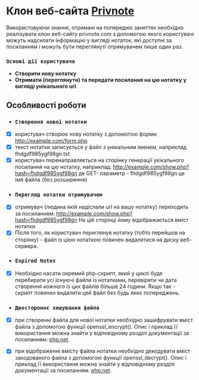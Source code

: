 Клон веб-сайта [Privnote](https://privnote.com)
===========================

Використовуючи знання, отримані на попередніх заняттях необхідно реалізувати клон веб-сайту privnote.com з допомогою якого користувачі можуть надсилати інформацію у вигляді нотаток, які доступні за посиланням і можуть бути переглянуті отримувачем лише один раз.

### `Основі дії користувача`
- __Створити нову нотатку__
- __Отримати (переглянути) та передати посилання на цю нотатку у вигляді унікального url__.

## Особливості роботи

- ### `Створення нової нотатки`
- [x] користувач створює нову нотатку з допомогою форми: http://example.com/form.php
- [x] текст нотатки записується у файл з унікальним іменем, наприклад fhdgdf985ygf98gn.txt
- [x] користувач перенаправляється на сторінку генерації укікального посилання на цю нотатку, наприклад: http://example.com/show.php?hash=fhdgdf985ygf98gn де GET-    параметр - fhdgdf985ygf98gn це імя файла (без розширення)

- ### `Перегляд нотатки отримувачем`
- [x] отримувач (людина якій надіслали url на вашу нотатку) переходить за посиланням: http://example.com/show.php?hash=fhdgdf985ygf98gn На цій сторінці йому відображається вміст нотатки
- [x] Після того, як користувач переглянув нотатку (тобто перейшов на сторінку) - файл із цією нотаткою повинен видалятися на диску веб-сервера.
  
- ### `Expired Notes`
- [x] Необхідно насати окремий php-скрипт, який у циклі буде перебирати усі існуючі файли із нотатками, перевіряти чи дата створення кожного із цих файлів більше 24 години. Якщо так - скрипт повинен видалити цей файл без будь яких попереджень.

- ### `Двостороннє хешування файла`
- [x] при створенні файла для нової нотатки необхідно зашифрувати вміст файла з допомогою функції openssl_encrypt(). Опис і приклад її використання можна знайти у відповідному розділі документації за посиланням: [php.net](https://www.php.net/manual/ru/function.openssl-encrypt.php).
  
- [x] при відображенні вмісту файла нотатки необхідно декодувати вміст закодованого файла з допомогою функції openssl_decrypt(). Опис і приклад її використання можна знайти у відповідному розділі документації за посиланням: [php.net](https://www.php.net/manual/ru/function.openssl-decrypt.php).

